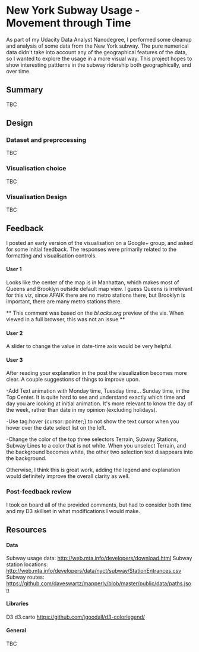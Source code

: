 # New York Subway Usage - Movement through Time

As part of my Udacity Data Analyst Nanodegree, I performed some cleanup and analysis of some data from the New York subway. The pure numerical data didn't take into account any of the geographical features of the data, so I wanted to explore the usage in a more visual way. This project hopes to show interesting pattterns in the subway ridership both geographically, and over time.


## Summary

TBC

## Design

### Dataset and preprocessing

TBC

### Visualisation choice

TBC

### Visualisation Design

TBC

## Feedback

I posted an early version of the visualisation on a Google+ group, and asked for some initial feedback. The responses were primarily related to the formatting and visualisation controls.

#### User 1
Looks like the center of the map is in Manhattan, which makes most of Queens and Brooklyn outside default map view. I guess Queens is irrelevant for this viz, since AFAIK there are no metro stations there, but Brooklyn is important, there are many metro stations there.

** This comment was based on the *bl.ocks.org* preview of the vis. When viewed in a full browser, this was not an issue **

#### User 2
A slider to change the value in date-time axis would be very helpful.

#### User 3
After reading your explanation in the post the visualization becomes more clear. A couple suggestions of things to improve upon.

-Add Text animation with Monday time, Tuesday time... Sunday time, in the Top Center. It is quite hard to see and understand exactly which time and day you are looking at initial animation. It's more relevant to know the day of the week, rather than date in my opinion (excluding holidays).

-Use tag:hover {cursor: pointer;} to not show the text cursor when you hover over the date select list on the left. 

-Change the color of the top three selectors Terrain, Subway Stations, Subway Lines to a color that is not white. When you unselect Terrain, and the background becomes white, the other two selection text disappears into the background.

Otherwise, I think this is great work, adding the legend and explanation would definitely improve the overall clarity as well.


### Post-feedback review

I took on board all of the provided comments, but had to consider both time and my D3 skillset in what modifications I would make. 

## Resources

#### Data

Subway usage data: http://web.mta.info/developers/download.html
Subway station locations: http://web.mta.info/developers/data/nyct/subway/StationEntrances.csv
Subway routes: https://github.com/daveswartz/mapperly/blob/master/public/data/paths.json

#### Libraries

D3
d3.carto
https://github.com/jgoodall/d3-colorlegend/

#### General

TBC